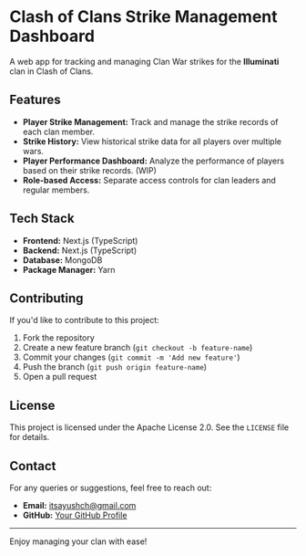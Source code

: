 # Clash of Clans Strike Management Dashboard

A web app for tracking and managing Clan War strikes for the **Illuminati** clan in Clash of Clans.

## Features

- **Player Strike Management:** Track and manage the strike records of each clan member.
- **Strike History:** View historical strike data for all players over multiple wars.
- **Player Performance Dashboard:** Analyze the performance of players based on their strike records. (WIP)
- **Role-based Access:** Separate access controls for clan leaders and regular members.

## Tech Stack

- **Frontend:** Next.js (TypeScript)
- **Backend:** Next.js (TypeScript)
- **Database:** MongoDB
- **Package Manager:** Yarn

## Contributing

If you'd like to contribute to this project:

1. Fork the repository
2. Create a new feature branch (`git checkout -b feature-name`)
3. Commit your changes (`git commit -m 'Add new feature'`)
4. Push the branch (`git push origin feature-name`)
5. Open a pull request

## License

This project is licensed under the Apache License 2.0. See the `LICENSE` file for details.

## Contact

For any queries or suggestions, feel free to reach out:

- **Email:** [itsayushch@gmail.com](mailto:itsayushch@gmail.com)
- **GitHub:** [Your GitHub Profile](https://github.com/itsayushch)

---

Enjoy managing your clan with ease!